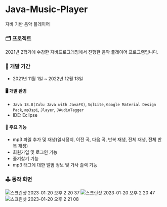 # Java-Music-Player
자바 기반 음악 플레이어

### 🗂️ 프로젝트 
2021년 2학기에 수강한 자바프로그래밍에서 진행한 음악 플레이어 프로그램입니다.
<br>

### 📆 개발 기간
* 2021년 11월 1일 ~ 2022년 12월 13일

#### 🖥️ 개발 환경
 - `Java 18.0(Zulu Java with JavaFX)`, `SqlLite`, `Google Material Design Pack`, `mp3spi`, `Jlayer`, `JAudioTagger`
 - IDE: Eclipse

#### 🔖 주요 기능
 - mp3 파일 추가 및 재생(일시정지, 이전 곡, 다음 곡, 반복 재생, 전체 재생, 전체 반복 재생)
 - 회원가입 및 로그인 기능
 - 즐겨찾기 기능
 - mp3 태그에 대한 앨범 정보 및 가사 출력 기능

### 🕹️ 동작 화면
<img alt="스크린샷 2023-01-20 오후 2 20 37" src="https://user-images.githubusercontent.com/74158951/213623125-9fb4e2ec-8d57-4c31-8d01-f83827600aa2.png">
<img alt="스크린샷 2023-01-20 오후 2 20 47" src="https://user-images.githubusercontent.com/74158951/213623139-ae979ad8-6a2c-40eb-97b9-8fcf267e4795.png">
<img alt="스크린샷 2023-01-20 오후 2 21 08" src="https://user-images.githubusercontent.com/74158951/213623146-cfd1fd1f-1ec8-4e6e-9cf8-cd68ff8081a6.png">

